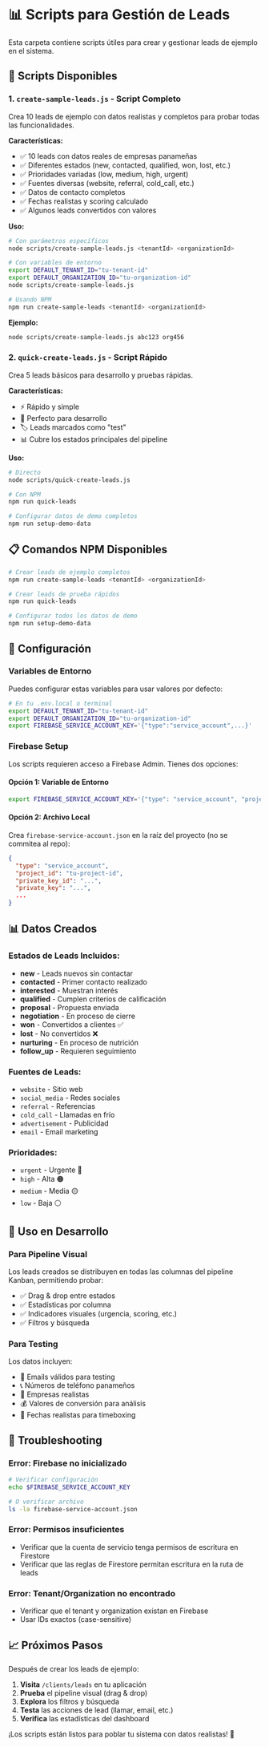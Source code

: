 # 📊 Scripts para Gestión de Leads

Esta carpeta contiene scripts útiles para crear y gestionar leads de ejemplo en el sistema.

## 🚀 Scripts Disponibles

### 1. `create-sample-leads.js` - Script Completo
Crea 10 leads de ejemplo con datos realistas y completos para probar todas las funcionalidades.

**Características:**
- ✅ 10 leads con datos reales de empresas panameñas
- ✅ Diferentes estados (new, contacted, qualified, won, lost, etc.)
- ✅ Prioridades variadas (low, medium, high, urgent)
- ✅ Fuentes diversas (website, referral, cold_call, etc.)
- ✅ Datos de contacto completos
- ✅ Fechas realistas y scoring calculado
- ✅ Algunos leads convertidos con valores

**Uso:**
```bash
# Con parámetros específicos
node scripts/create-sample-leads.js <tenantId> <organizationId>

# Con variables de entorno
export DEFAULT_TENANT_ID="tu-tenant-id"
export DEFAULT_ORGANIZATION_ID="tu-organization-id"
node scripts/create-sample-leads.js

# Usando NPM
npm run create-sample-leads <tenantId> <organizationId>
```

**Ejemplo:**
```bash
node scripts/create-sample-leads.js abc123 org456
```

### 2. `quick-create-leads.js` - Script Rápido
Crea 5 leads básicos para desarrollo y pruebas rápidas.

**Características:**
- ⚡ Rápido y simple
- 🧪 Perfecto para desarrollo
- 🏷️ Leads marcados como "test"
- 📊 Cubre los estados principales del pipeline

**Uso:**
```bash
# Directo
node scripts/quick-create-leads.js

# Con NPM
npm run quick-leads

# Configurar datos de demo completos
npm run setup-demo-data
```

## 📋 Comandos NPM Disponibles

```bash
# Crear leads de ejemplo completos
npm run create-sample-leads <tenantId> <organizationId>

# Crear leads de prueba rápidos
npm run quick-leads

# Configurar todos los datos de demo
npm run setup-demo-data
```

## 🔧 Configuración

### Variables de Entorno
Puedes configurar estas variables para usar valores por defecto:

```bash
# En tu .env.local o terminal
export DEFAULT_TENANT_ID="tu-tenant-id"
export DEFAULT_ORGANIZATION_ID="tu-organization-id"
export FIREBASE_SERVICE_ACCOUNT_KEY='{"type":"service_account",...}'
```

### Firebase Setup
Los scripts requieren acceso a Firebase Admin. Tienes dos opciones:

#### Opción 1: Variable de Entorno
```bash
export FIREBASE_SERVICE_ACCOUNT_KEY='{"type": "service_account", "project_id": "...", ...}'
```

#### Opción 2: Archivo Local
Crea `firebase-service-account.json` en la raíz del proyecto (no se commitea al repo):
```json
{
  "type": "service_account",
  "project_id": "tu-project-id",
  "private_key_id": "...",
  "private_key": "...",
  ...
}
```

## 📊 Datos Creados

### Estados de Leads Incluidos:
- **new** - Leads nuevos sin contactar
- **contacted** - Primer contacto realizado  
- **interested** - Muestran interés
- **qualified** - Cumplen criterios de calificación
- **proposal** - Propuesta enviada
- **negotiation** - En proceso de cierre
- **won** - Convertidos a clientes ✅
- **lost** - No convertidos ❌
- **nurturing** - En proceso de nutrición
- **follow_up** - Requieren seguimiento

### Fuentes de Leads:
- `website` - Sitio web
- `social_media` - Redes sociales  
- `referral` - Referencias
- `cold_call` - Llamadas en frío
- `advertisement` - Publicidad
- `email` - Email marketing

### Prioridades:
- `urgent` - Urgente 🔴
- `high` - Alta 🟠  
- `medium` - Media 🟡
- `low` - Baja ⚪

## 🎯 Uso en Desarrollo

### Para Pipeline Visual
Los leads creados se distribuyen en todas las columnas del pipeline Kanban, permitiendo probar:
- ✅ Drag & drop entre estados
- ✅ Estadísticas por columna
- ✅ Indicadores visuales (urgencia, scoring, etc.)
- ✅ Filtros y búsqueda

### Para Testing
Los datos incluyen:
- 📧 Emails válidos para testing
- 📞 Números de teléfono panameños
- 🏢 Empresas realistas
- 💰 Valores de conversión para análisis
- 📅 Fechas realistas para timeboxing

## 🐛 Troubleshooting

### Error: Firebase no inicializado
```bash
# Verificar configuración
echo $FIREBASE_SERVICE_ACCOUNT_KEY

# O verificar archivo
ls -la firebase-service-account.json
```

### Error: Permisos insuficientes
- Verificar que la cuenta de servicio tenga permisos de escritura en Firestore
- Verificar que las reglas de Firestore permitan escritura en la ruta de leads

### Error: Tenant/Organization no encontrado
- Verificar que el tenant y organization existan en Firebase
- Usar IDs exactos (case-sensitive)

## 📈 Próximos Pasos

Después de crear los leads de ejemplo:

1. **Visita** `/clients/leads` en tu aplicación
2. **Prueba** el pipeline visual (drag & drop)
3. **Explora** los filtros y búsqueda
4. **Testa** las acciones de lead (llamar, email, etc.)
5. **Verifica** las estadísticas del dashboard

¡Los scripts están listos para poblar tu sistema con datos realistas! 🎉